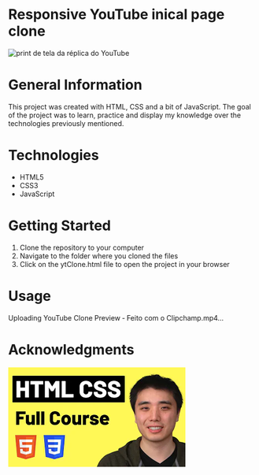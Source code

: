 # Responsive YouTube inical page clone
![print de tela da réplica do YouTube](https://i.imgur.com/s7zvoMX.png)

# General Information
This project was created with HTML, CSS and a bit of JavaScript. The goal of the project was to learn, practice and display my knowledge over the technologies previously mentioned.

# Technologies
* HTML5
* CSS3
* JavaScript

# Getting Started
1. Clone the repository to your computer
2. Navigate to the folder where you cloned the files
3. Click on the ytClone.html file to open the project in your browser

# Usage
Uploading YouTube Clone Preview ‐ Feito com o Clipchamp.mp4…

# Acknowledgments
[![Watch the video](thumbnails/htmlncss.webp)](https://youtu.be/G3e-cpL7ofc)
